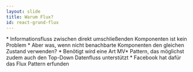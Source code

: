 ```yaml
---
layout: slide
title: Warum Flux?
id: react-grund-flux
---
```

<section markdown="1">
* Informationsfluss zwischen direkt umschließenden Komponenten ist kein Problem
* Aber was, wenn nicht benachbarte Komponenten den gleichen Zustand verwenden?
* Benötigt wird eine Art MV* Pattern, das möglichst zudem auch den Top-Down Datenfluss unterstützt
* Facebook hat dafür das Flux Pattern erfunden
</section>

